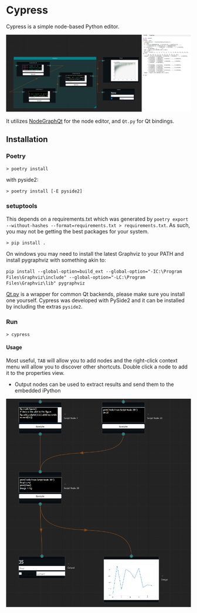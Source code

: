 # Cypress

Cypress is a simple node-based Python editor.

![](https://raw.githubusercontent.com/GRAYgoose124/cypress/main/screenshots/cypress_3.png)

It utilizes [NodeGraphQt](https://github.com/jchanvfx/NodeGraphQt) for the node editor, and `Qt.py` for Qt bindings.

## Installation
### Poetry
    > poetry install

with pyside2:

    > poetry install [-E pyside2]

### setuptools
This depends on a requirements.txt which was generated by `poetry export --without-hashes --format=requirements.txt > requirements.txt`. As such, you may not be getting the best packages for your system.

    > pip install .

On windows you may need to install the latest Graphviz to your PATH and install pygraphviz with something akin to:

    pip install --global-option=build_ext --global-option="-IC:\Program Files\Graphviz\include" --global-option="-LC:\Program Files\Graphviz\lib" pygraphviz

[Qt.py](https://github.com/mottosso/Qt.py) is a wrapper for common Qt backends, please make sure you install one yourself. Cypress was developed with PySide2 and it can be installed by including the extras `pyside2`.

### Run
    > cypress

#### Usage
Most useful, `TAB` will allow you to add nodes and the right-click context menu will allow you to discover other shortcuts. Double click a node to add it to the properties view.

- Output nodes can be used to extract results and send them to the embedded iPython

![](https://raw.githubusercontent.com/GRAYgoose124/cypress/main/screenshots/cypress_2.png)
